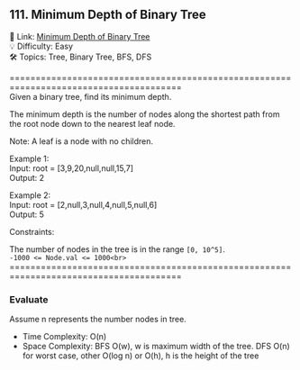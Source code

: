 ## 111. Minimum Depth of Binary Tree
🔗  Link: [Minimum Depth of Binary Tree](https://leetcode.com/problems/minimum-depth-of-binary-tree/description/)<br>
💡 Difficulty: Easy<br>
🛠️ Topics: Tree, Binary Tree, BFS, DFS<br>

=======================================================================================<br>
Given a binary tree, find its minimum depth.<br>

The minimum depth is the number of nodes along the shortest path from the root node down to the nearest leaf node.<br>

Note: A leaf is a node with no children.<br>

Example 1:<br>
Input: root = [3,9,20,null,null,15,7]<br>
Output: 2<br>

Example 2:<br>
Input: root = [2,null,3,null,4,null,5,null,6]<br>
Output: 5<br>
 

Constraints:<br>

The number of nodes in the tree is in the range `[0, 10^5]`.<br>
`-1000 <= Node.val <= 1000<br>`
=======================================================================================<br>
### Evaluate

Assume n represents the number nodes in tree.

- Time Complexity: O(n)
- Space Complexity:
  BFS O(w), w is maximum width of the tree.
  DFS O(n) for worst case, other O(log n) or O(h), h is the height of the tree
